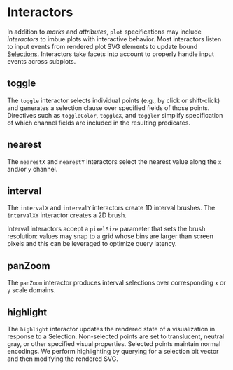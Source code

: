 # Interactors

In addition to _marks_ and _attributes_, `plot` specifications may include _interactors_ to imbue plots with interactive behavior. Most interactors listen to input events from rendered plot SVG elements to update bound [Selections](selections). Interactors take facets into account to properly handle input events across subplots.

## toggle

The `toggle` interactor selects individual points (e.g., by click or shift-click) and generates a selection clause over specified fields of those points. Directives such as `toggleColor`, `toggleX`, and `toggleY` simplify specification of which channel fields are included in the resulting predicates.

## nearest

The `nearestX` and `nearestY` interactors select the nearest value along the `x` and/or `y` channel.

## interval

The `intervalX` and `intervalY` interactors create 1D interval brushes.
The `intervalXY` interactor creates a 2D brush.

Interval interactors accept a `pixelSize` parameter that sets the brush resolution: values may snap to a grid whose bins are larger than screen pixels and this can be leveraged to optimize query latency.

## panZoom

The `panZoom` interactor produces interval selections over corresponding `x` or `y` scale domains.

## highlight

The `highlight` interactor updates the rendered state of a visualization in response to a Selection.
Non-selected points are set to translucent, neutral gray, or other specified visual properties.
Selected points maintain normal encodings.
We perform highlighting by querying for a selection bit vector and then modifying the rendered SVG.
